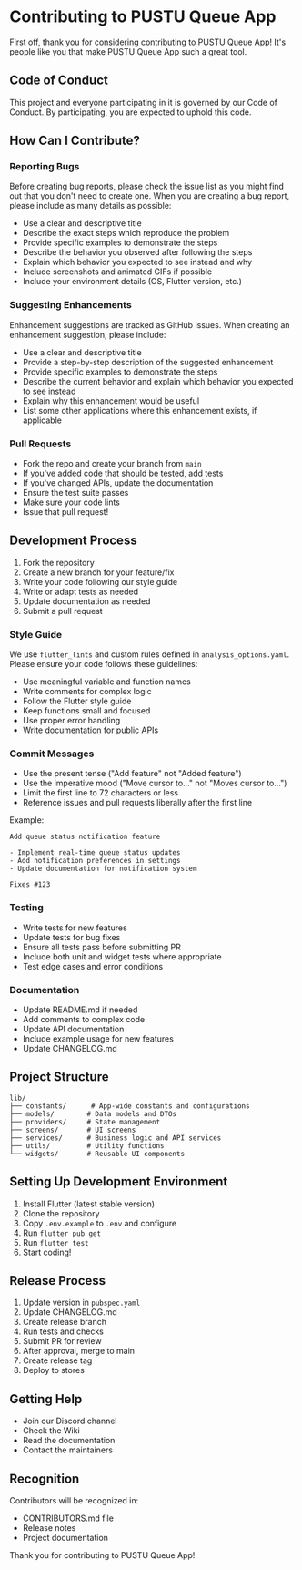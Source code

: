 # Contributing to PUSTU Queue App

First off, thank you for considering contributing to PUSTU Queue App! It's people like you that make PUSTU Queue App such a great tool.

## Code of Conduct

This project and everyone participating in it is governed by our Code of Conduct. By participating, you are expected to uphold this code.

## How Can I Contribute?

### Reporting Bugs

Before creating bug reports, please check the issue list as you might find out that you don't need to create one. When you are creating a bug report, please include as many details as possible:

* Use a clear and descriptive title
* Describe the exact steps which reproduce the problem
* Provide specific examples to demonstrate the steps
* Describe the behavior you observed after following the steps
* Explain which behavior you expected to see instead and why
* Include screenshots and animated GIFs if possible
* Include your environment details (OS, Flutter version, etc.)

### Suggesting Enhancements

Enhancement suggestions are tracked as GitHub issues. When creating an enhancement suggestion, please include:

* Use a clear and descriptive title
* Provide a step-by-step description of the suggested enhancement
* Provide specific examples to demonstrate the steps
* Describe the current behavior and explain which behavior you expected to see instead
* Explain why this enhancement would be useful
* List some other applications where this enhancement exists, if applicable

### Pull Requests

* Fork the repo and create your branch from `main`
* If you've added code that should be tested, add tests
* If you've changed APIs, update the documentation
* Ensure the test suite passes
* Make sure your code lints
* Issue that pull request!

## Development Process

1. Fork the repository
2. Create a new branch for your feature/fix
3. Write your code following our style guide
4. Write or adapt tests as needed
5. Update documentation as needed
6. Submit a pull request

### Style Guide

We use `flutter_lints` and custom rules defined in `analysis_options.yaml`. Please ensure your code follows these guidelines:

* Use meaningful variable and function names
* Write comments for complex logic
* Follow the Flutter style guide
* Keep functions small and focused
* Use proper error handling
* Write documentation for public APIs

### Commit Messages

* Use the present tense ("Add feature" not "Added feature")
* Use the imperative mood ("Move cursor to..." not "Moves cursor to...")
* Limit the first line to 72 characters or less
* Reference issues and pull requests liberally after the first line

Example:
```
Add queue status notification feature

- Implement real-time queue status updates
- Add notification preferences in settings
- Update documentation for notification system

Fixes #123
```

### Testing

* Write tests for new features
* Update tests for bug fixes
* Ensure all tests pass before submitting PR
* Include both unit and widget tests where appropriate
* Test edge cases and error conditions

### Documentation

* Update README.md if needed
* Add comments to complex code
* Update API documentation
* Include example usage for new features
* Update CHANGELOG.md

## Project Structure

```
lib/
├── constants/      # App-wide constants and configurations
├── models/        # Data models and DTOs
├── providers/     # State management
├── screens/       # UI screens
├── services/      # Business logic and API services
├── utils/         # Utility functions
└── widgets/       # Reusable UI components
```

## Setting Up Development Environment

1. Install Flutter (latest stable version)
2. Clone the repository
3. Copy `.env.example` to `.env` and configure
4. Run `flutter pub get`
5. Run `flutter test`
6. Start coding!

## Release Process

1. Update version in `pubspec.yaml`
2. Update CHANGELOG.md
3. Create release branch
4. Run tests and checks
5. Submit PR for review
6. After approval, merge to main
7. Create release tag
8. Deploy to stores

## Getting Help

* Join our Discord channel
* Check the Wiki
* Read the documentation
* Contact the maintainers

## Recognition

Contributors will be recognized in:
* CONTRIBUTORS.md file
* Release notes
* Project documentation

Thank you for contributing to PUSTU Queue App!
